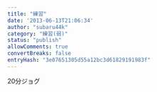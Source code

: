 ```yaml
---
title: "練習"
date: '2013-06-13T21:06:34'
author: "subaru44k"
category: "練習(弱)"
status: "publish"
allowComments: true
convertBreaks: false
entryHash: "3e07651305d55a12bc3d61829191983f"
---
```

20分ジョグ
